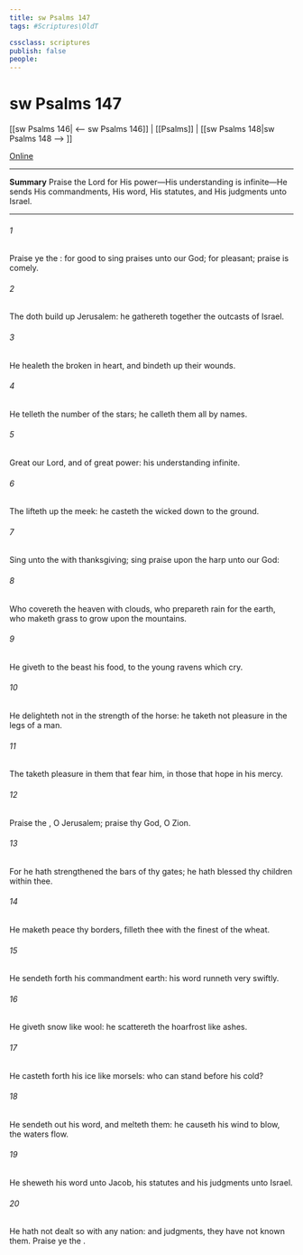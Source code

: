 ```yaml
---
title: sw Psalms 147
tags: #Scriptures\OldT

cssclass: scriptures
publish: false
people:
---
```


# sw Psalms 147
[[sw Psalms 146| <-- sw Psalms 146]] | [[Psalms]] | [[sw Psalms 148|sw Psalms 148 --> ]]

[Online](https://churchofjesuschrist.org/study/scriptures/ot/ps/147?lang=eng)

---
__Summary__
Praise the Lord for His power—His understanding is infinite—He sends His commandments, His word, His statutes, and His judgments unto Israel.

---
###### 1 
Praise ye the : for  good to sing praises unto our God; for  pleasant;  praise is comely.

###### 2 
The  doth build up Jerusalem: he gathereth together the outcasts of Israel.

###### 3 
He healeth the broken in heart, and bindeth up their wounds.

###### 4 
He telleth the number of the stars; he calleth them all by  names.

###### 5 
Great  our Lord, and of great power: his understanding  infinite.

###### 6 
The  lifteth up the meek: he casteth the wicked down to the ground.

###### 7 
Sing unto the  with thanksgiving; sing praise upon the harp unto our God:

###### 8 
Who covereth the heaven with clouds, who prepareth rain for the earth, who maketh grass to grow upon the mountains.

###### 9 
He giveth to the beast his food,  to the young ravens which cry.

###### 10 
He delighteth not in the strength of the horse: he taketh not pleasure in the legs of a man.

###### 11 
The  taketh pleasure in them that fear him, in those that hope in his mercy.

###### 12 
Praise the , O Jerusalem; praise thy God, O Zion.

###### 13 
For he hath strengthened the bars of thy gates; he hath blessed thy children within thee.

###### 14 
He maketh peace  thy borders,  filleth thee with the finest of the wheat.

###### 15 
He sendeth forth his commandment  earth: his word runneth very swiftly.

###### 16 
He giveth snow like wool: he scattereth the hoarfrost like ashes.

###### 17 
He casteth forth his ice like morsels: who can stand before his cold?

###### 18 
He sendeth out his word, and melteth them: he causeth his wind to blow,  the waters flow.

###### 19 
He sheweth his word unto Jacob, his statutes and his judgments unto Israel.

###### 20 
He hath not dealt so with any nation: and  judgments, they have not known them. Praise ye the .


